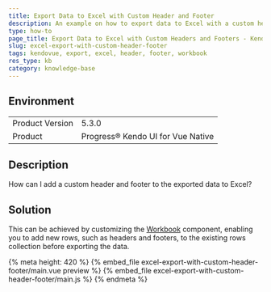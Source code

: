```yaml
---
title: Export Data to Excel with Custom Header and Footer
description: An example on how to export data to Excel with a custom header and footer
type: how-to
page_title: Export Data to Excel with Custom Headers and Footers - Kendo UI for Vue ExcelExport
slug: excel-export-with-custom-header-footer
tags: kendovue, export, excel, header, footer, workbook
res_type: kb
category: knowledge-base
---
```


## Environment

<table>
    <tbody>
	    <tr>
	    	<td>Product Version</td>
	    	<td>5.3.0</td>
	    </tr>
	    <tr>
	    	<td>Product</td>
	    	<td>Progress® Kendo UI for Vue Native</td>
	    </tr>
    </tbody>
</table>

## Description

How can I add a custom header and footer to the exported data to Excel?

## Solution

This can be achieved by customizing the [Workbook](https://www.telerik.com/kendo-vue-ui/components/excel-export/customization/) component, enabling you to add new rows, such as headers and footers, to the existing rows collection before exporting the data.

{% meta height: 420 %}
{% embed_file excel-export-with-custom-header-footer/main.vue preview %}
{% embed_file excel-export-with-custom-header-footer/main.js %}
{% endmeta %}
